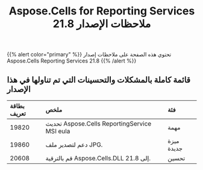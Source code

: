 ﻿---
title: Aspose.Cells for Reporting Services 21.8 ملاحظات الإصدار
type: docs
url: /ar/reportingservices/aspose-cells-for-reporting-services-21-8-release-notes/
weight: 14
---
{{% alert color="primary" %}} 
تحتوي هذه الصفحة على ملاحظات إصدار Aspose.Cells Reporting Services 21.8
{{% /alert %}} 
## **قائمة كاملة بالمشكلات والتحسينات التي تم تناولها في هذا الإصدار**
|**بطاقة تعريف**|**ملخص**|**فئة**|
|:- |:- |:- |
|19820 |تحديث Aspose.Cells ReportingService MSI eula| مهمة|
|19860 |دعم لتصدير ملف JPG.|ميزة جديدة|
|20608 |قم بالترقية Aspose.Cells.DLL إلى 21.8.| تحسين|

